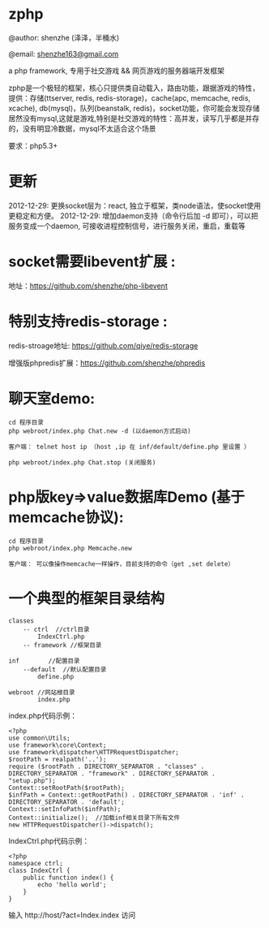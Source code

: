 zphp
====

@author: shenzhe (泽泽，半桶水)

@email: shenzhe163@gmail.com

a php framework,  专用于社交游戏 && 网页游戏的服务器端开发框架

zphp是一个极轻的框架，核心只提供类自动载入，路由功能，跟据游戏的特性，提供：存储(ttserver, redis, redis-storage)，cache(apc, memcache, redis, xcache), db(mysql)，队列(beanstalk, redis)，socket功能，你可能会发现存储居然没有mysql,这就是游戏,特别是社交游戏的特性：高并发，读写几乎都是并存的，没有明显冷数据，mysql不太适合这个场景

要求：php5.3+

更新
===================

2012-12-29: 更换socket层为：react, 独立于框架，类node语法，使socket使用更稳定和方便。
2012-12-29: 增加daemon支持（命令行后加 -d 即可），可以把服务变成一个daemon, 可接收进程控制信号，进行服务关闭，重启，重载等 

socket需要libevent扩展 :
========================

地址：https://github.com/shenzhe/php-libevent

    
特别支持redis-storage :
=====================

redis-stroage地址: https://github.com/qiye/redis-storage

增强版phpredis扩展：https://github.com/shenzhe/phpredis

     
聊天室demo:
=============
    
    cd 程序目录
    php webroot/index.php Chat.new -d (以daemon方式启动)
    
    客户端： telnet host ip （host ,ip 在 inf/default/define.php 里设置 ）

    php webroot/index.php Chat.stop (关闭服务)
    
php版key=>value数据库Demo (基于memcache协议):
=====================
    
    cd 程序目录
    php webroot/index.php Memcache.new
    
    客户端： 可以像操作memcache一样操作，目前支持的命令（get ,set delete）



一个典型的框架目录结构
==================

    classes
        -- ctrl  //ctrl目录
            IndexCtrl.php
        -- framework //框架目录
    
    inf        //配置目录
        --default  //默认配置目录
            define.php
          
    webroot //网站根目录
            index.php
         

index.php代码示例：

    <?php
    use common\Utils;
    use framework\core\Context;
    use framework\dispatcher\HTTPRequestDispatcher;
    $rootPath = realpath('..');
    require ($rootPath . DIRECTORY_SEPARATOR . "classes" . DIRECTORY_SEPARATOR . "framework" . DIRECTORY_SEPARATOR . "setup.php");
    Context::setRootPath($rootPath);
    $infPath = Context::getRootPath() . DIRECTORY_SEPARATOR . 'inf' . DIRECTORY_SEPARATOR . 'default';
    Context::setInfoPath($infPath);
    Context::initialize();  //加载inf相关目录下所有文件
    new HTTPRequestDispatcher()->dispatch();

IndexCtrl.php代码示例：

    <?php
    namespace ctrl;
    class IndexCtrl {
        public function index() {
            echo 'hello world';
        }
    }

输入 http://host/?act=Index.index 访问 
